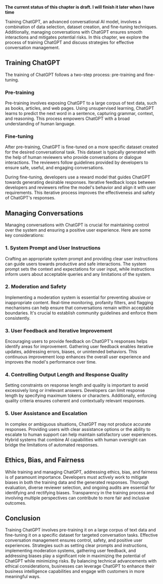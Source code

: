 **The current status of this chapter is draft. I will finish it later when I have time**

Training ChatGPT, an advanced conversational AI model, involves a combination of data selection, dataset creation, and fine-tuning techniques. Additionally, managing conversations with ChatGPT ensures smooth interactions and mitigates potential risks. In this chapter, we explore the process of training ChatGPT and discuss strategies for effective conversation management.

Training ChatGPT
----------------

The training of ChatGPT follows a two-step process: pre-training and fine-tuning.

### Pre-training

Pre-training involves exposing ChatGPT to a large corpus of text data, such as books, articles, and web pages. Using unsupervised learning, ChatGPT learns to predict the next word in a sentence, capturing grammar, context, and reasoning. This process empowers ChatGPT with a broad understanding of human language.

### Fine-tuning

After pre-training, ChatGPT is fine-tuned on a more specific dataset created for the desired conversational task. This dataset is typically generated with the help of human reviewers who provide conversations or dialogue interactions. The reviewers follow guidelines provided by developers to ensure safe, useful, and engaging conversations.

During fine-tuning, developers use a reward model that guides ChatGPT towards generating desirable responses. Iterative feedback loops between developers and reviewers refine the model's behavior and align it with user requirements. This iterative process improves the effectiveness and safety of ChatGPT's responses.

Managing Conversations
----------------------

Managing conversations with ChatGPT is crucial for maintaining control over the system and ensuring a positive user experience. Here are some key considerations:

### 1. System Prompt and User Instructions

Crafting an appropriate system prompt and providing clear user instructions can guide users towards productive and safe interactions. The system prompt sets the context and expectations for user input, while instructions inform users about acceptable queries and any limitations of the system.

### 2. Moderation and Safety

Implementing a moderation system is essential for preventing abusive or inappropriate content. Real-time monitoring, profanity filters, and flagging mechanisms can help ensure that conversations remain within acceptable boundaries. It's crucial to establish community guidelines and enforce them consistently.

### 3. User Feedback and Iterative Improvement

Encouraging users to provide feedback on ChatGPT's responses helps identify areas for improvement. Gathering user feedback enables iterative updates, addressing errors, biases, or unintended behaviors. This continuous improvement loop enhances the overall user experience and improves the model's performance over time.

### 4. Controlling Output Length and Response Quality

Setting constraints on response length and quality is important to avoid excessively long or irrelevant answers. Developers can limit response length by specifying maximum tokens or characters. Additionally, enforcing quality criteria ensures coherent and contextually relevant responses.

### 5. User Assistance and Escalation

In complex or ambiguous situations, ChatGPT may not produce accurate responses. Providing users with clear assistance options or the ability to escalate to human support can help maintain satisfactory user experiences. Hybrid systems that combine AI capabilities with human oversight can bridge the limitations of automated responses.

Ethics, Bias, and Fairness
--------------------------

While training and managing ChatGPT, addressing ethics, bias, and fairness is of paramount importance. Developers must actively work to mitigate biases in both the training data and the generated responses. Thorough evaluation, diverse reviewer selection, and ongoing audits are essential for identifying and rectifying biases. Transparency in the training process and involving multiple perspectives can contribute to more fair and inclusive outcomes.

Conclusion
----------

Training ChatGPT involves pre-training it on a large corpus of text data and fine-tuning it on a specific dataset for targeted conversation tasks. Effective conversation management ensures control, safety, and positive user experiences. Strategies such as setting clear prompts and instructions, implementing moderation systems, gathering user feedback, and addressing biases play a significant role in maximizing the potential of ChatGPT while minimizing risks. By balancing technical advancements with ethical considerations, businesses can leverage ChatGPT to enhance their business intelligence capabilities and engage with customers in more meaningful ways.
